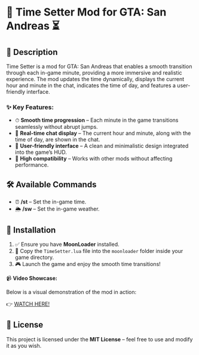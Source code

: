 # 🚀 Time Setter Mod for GTA: San Andreas ⏳

## 📝 Description
Time Setter is a mod for GTA: San Andreas that enables a smooth transition through each in-game minute, providing a more immersive and realistic experience. The mod updates the time dynamically, displays the current hour and minute in the chat, indicates the time of day, and features a user-friendly interface.

### ✨ Key Features:
- ⏱ **Smooth time progression** – Each minute in the game transitions seamlessly without abrupt jumps.
- 💬 **Real-time chat display** – The current hour and minute, along with the time of day, are shown in the chat.
- 🎨 **User-friendly interface** – A clean and minimalistic design integrated into the game’s HUD.
- 🔧 **High compatibility** – Works with other mods without affecting performance.

## 🛠 Available Commands
- ⏰ **/st** – Set the in-game time.
- 🌦 **/sw** – Set the in-game weather.

## 🔧 Installation
1. ✅ Ensure you have **MoonLoader** installed.
2. 📂 Copy the `TimeSetter.lua` file into the `moonloader` folder inside your game directory.
3. 🎮 Launch the game and enjoy the smooth time transitions!

📹 **Video Showcase:**

Below is a visual demonstration of the mod in action:

👉  [WATCH HERE!](https://streamable.com/6xi88s)


## 📜 License
This project is licensed under the **MIT License** – feel free to use and modify it as you wish.

